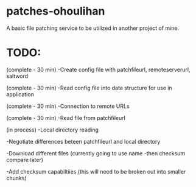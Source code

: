 # patches-ohoulihan
A basic file patching service to be utilized in another project of mine.


# TODO:
(complete - 30 min) -Create config file with patchfileurl, remoteserverurl, saltword

(complete - 30 min) -Read config file into data structure for use in application

(complete - 30 min) -Connection to remote URLs

(complete - 30 min) -Read file from patchfileurl

(in process) -Local directory reading

-Negotiate differences beteen patchfileurl and local directory 

-Download different files  (currently going to use name -then checksum compare later) 

-Add checksum capabiltiies (this will need to be broken out into smaller chunks)
